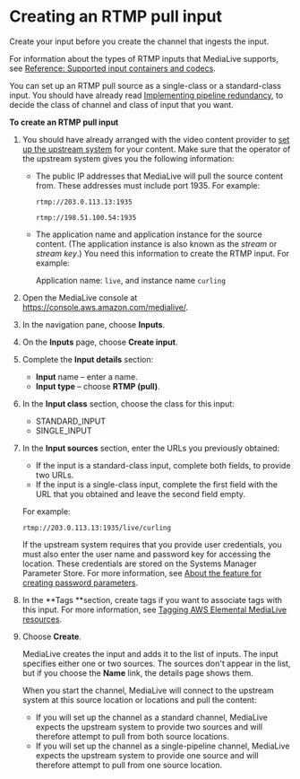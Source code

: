 # Creating an RTMP pull input<a name="input-create-rtmp-pull"></a>

Create your input before you create the channel that ingests the input\. 

For information about the types of RTMP inputs that MediaLive supports, see [Reference: Supported input containers and codecs](inputs-supported-containers.md)\. 

You can set up an RTMP pull source as a single\-class or a standard\-class input\. You should have already read [Implementing pipeline redundancy](plan-redundancy-mode.md), to decide the class of channel and class of input that you want\.

**To create an RTMP pull input**

1. You should have already arranged with the video content provider to [set up the upstream system](rtmp-pull-upstream.md) for your content\. Make sure that the operator of the upstream system gives you the following information: 
   + The public IP addresses that MediaLive will pull the source content from\. These addresses must include port 1935\. For example:

     `rtmp://203.0.113.13:1935`

     `rtmp://198.51.100.54:1935`
   + The application name and application instance for the source content\. \(The application instance is also known as the *stream* or *stream key*\.\) You need this information to create the RTMP input\. For example:

     Application name: `live`, and instance name `curling`

1. Open the MediaLive console at [https://console\.aws\.amazon\.com/medialive/](https://console.aws.amazon.com/medialive/)\.

1. In the navigation pane, choose **Inputs**\.

1. On the **Inputs** page, choose **Create input**\.

1. Complete the **Input details** section:
   + **Input** name – enter a name\.
   + **Input type** – choose **RTMP \(pull\)**\. 

1. In the **Input class** section, choose the class for this input:
   + STANDARD\_INPUT
   + SINGLE\_INPUT

1. In the **Input sources** section, enter the URLs you previously obtained: 
   + If the input is a standard\-class input, complete both fields, to provide two URLs\.
   + If the input is a single\-class input, complete the first field with the URL that you obtained and leave the second field empty\.

   For example:

   `rtmp://203.0.113.13:1935/live/curling`

   If the upstream system requires that you provide user credentials, you must also enter the user name and password key for accessing the location\. These credentials are stored on the Systems Manager Parameter Store\. For more information, see [About the feature for creating password parameters](requirements-for-EC2.md#about-EC2Password)\.

1. In the **Tags **section, create tags if you want to associate tags with this input\. For more information, see [Tagging AWS Elemental MediaLive resources](tagging.md)\.

1. Choose **Create**\.

   MediaLive creates the input and adds it to the list of inputs\. The input specifies either one or two sources\. The sources don't appear in the list, but if you choose the **Name** link, the details page shows them\.

   When you start the channel, MediaLive will connect to the upstream system at this source location or locations and pull the content: 
   + If you will set up the channel as a standard channel, MediaLive expects the upstream system to provide two sources and will therefore attempt to pull from both source locations\.
   + If you will set up the channel as a single\-pipeline channel, MediaLive expects the upstream system to provide one source and will therefore attempt to pull from one source location\. 
